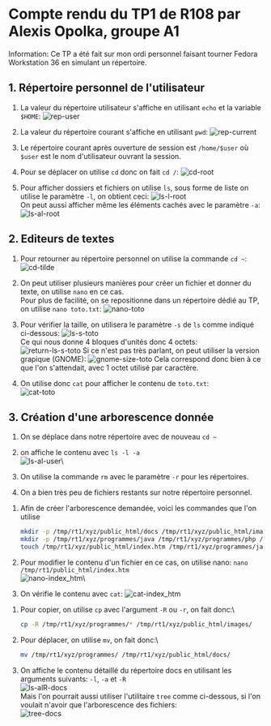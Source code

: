 # Compte rendu du TP1 de R108 par Alexis Opolka, groupe A1

Information: Ce TP a été fait sur mon ordi personnel faisant tourner Fedora Workstation 36 en simulant un répertoire.

## 1. Répertoire personnel de l'utilisateur

1. La valeur du répertoire utilisateur s'affiche en utilisant `echo` et la variable `$HOME`:
![rep-user](./src/rep-user.png)

1. La valeur du répertoire courant s'affiche en utilisant `pwd`:
![rep-current](./src/rep-current.png)

1. Le répertoire courant après ouverture de session est `/home/$user` où `$user` est le nom d'utilisateur ouvrant la session.

1. Pour se déplacer on utilise `cd` donc on fait `cd /`:
![cd-root](./src/cd-root.png)

1. Pour afficher dossiers et fichiers on utilise `ls`, sous forme de liste on utilise le paramètre `-l`, on obtient ceci:
![ls-l-root](./src/ls-l-root.png)\
On peut aussi afficher même les éléments cachés avec le paramètre `-a`:
![ls-al-root](./src/ls-al-root.png)

## 2. Editeurs de textes

1. Pour retourner au répertoire personnel on utilise la commande `cd ~`:
![cd-tilde](./src/cd-tilde.png)

1. On peut utiliser plusieurs manières pour créer un fichier et donner du texte, on utilise `nano` en ce cas.\
Pour plus de facilité, on se repositionne dans un répertoire dédié au TP, on utilise `nano toto.txt`:
![nano-toto](./src/nano-toto.png)

1. Pour vérifier la taille, on utilisera le paramètre `-s` de `ls` comme indiqué ci-dessous:
![ls-s-toto](./src/ls-s-toto.png)\
Ce qui nous donne 4 bloques d'unités donc 4 octets:\
![return-ls-s-toto](./src/rls-s-toto.png)
Si ce n'est pas très parlant, on peut utiliser la version grapique (GNOME):
![gnome-size-toto](./src/gnome-s-toto.png)
Cela correspond donc bien à ce que l'on s'attendait, avec 1 octet utilisé par caractère.

1. On utilise donc `cat` pour afficher le contenu de `toto.txt`:\
![cat-toto](./src/cat-toto.png)

## 3. Création d'une arborescence donnée

1. On se déplace dans notre répertoire avec de nouveau `cd ~`
1. on affiche le contenu avec `ls -l -a`\
![ls-al-user](./src/ls-a-l-user.png)\

1. On utilise la commande `rm` avec le paramètre `-r` pour les répertoires.

1. On a bien très peu de fichiers restants sur notre répertoire personnel.

<div style="page-break-after: always"></div>

1. Afin de créer l'arborescence demandée, voici les commandes que l'on utilise

    ```sh
    mkdir -p /tmp/rt1/xyz/public_html/docs /tmp/rt1/xyz/public_html/images
    mkdir -p /tmp/rt1/xyz/programmes/java /tmp/rt1/xyz/programmes/php /tmp/rt1/xyz/programmes/langage_c
    touch /tmp/rt1/xyz/public_html/index.htm /tmp/rt1/xyz/programmes/java/TP.java /tmp/rt1/xyz/programmes/langage_c/a.c
    ```

1. Pour modifier le contenu d'un fichier en ce cas, on utilise nano:
`nano /tmp/rt1/public_html/index.htm`\
![nano-index_htm](./src/nano-index_htm.png)\

1. On vérifie le contenu avec `cat`:
![cat-index_htm](./src/cat-index_htm.png)

<div style="page-break-after: always"></div>

1. Pour copier, on utilise `cp` avec l'argument `-R` ou `-r`, on fait donc:\

    ```sh
    cp -R /tmp/rt1/xyz/programmes/* /tmp/rt1/xyz/public_html/images/
    ```

1. Pour déplacer, on utilise `mv`, on fait donc:\

    ```sh
    mv /tmp/rt1/xyz/programmes/ /tmp/rt1/xyz/public_html/docs/
    ```

1. On affiche le contenu détaillé du répertoire docs en utilisant les arguments suivants: `-l`, `-a` et `-R`\
![ls-alR-docs](./src/ls-alR-docs.png)\
Mais l'on pourrait aussi utiliser l'utilitaire `tree` comme ci-dessous, si l'on voulait n'avoir que l'arborescence des fichiers:\
![tree-docs](./src/tree-docs.png)
